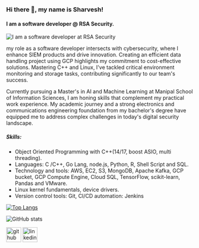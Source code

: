 ### Hi there 👋, my name is Sharvesh!
#### I am a software developer @ RSA Security.
![I am a software developer at RSA Security](https://media.licdn.com/dms/image/D5616AQGgHsA34y74QA/profile-displaybackgroundimage-shrink_350_1400/0/1721033759636?e=1727308800&v=beta&t=NYnQrQrDeV2wsFD4Viw5YzMHygsLdwbbzv8xP45ZjXM)

my role as a software developer intersects with cybersecurity, where I enhance SIEM products and drive innovation. Creating an efficient data handling project using GCP highlights my commitment to cost-effective solutions. Mastering C++ and Linux, I've tackled critical environment monitoring and storage tasks, contributing significantly to our team's success.

Currently pursuing a Master's in AI and Machine Learning at Manipal School of Information Sciences, I am honing skills that complement my practical work experience. My academic journey and a strong electronics and communications engineering foundation from my bachelor's degree have equipped me to address complex challenges in today's digital security landscape.

##### Skills:  
- Object Oriented Programming with C++(14/17, boost ASIO, multi threading).
- Languages: C /C++, Go Lang, node.js, Python, R, Shell Script and SQL.
- Technology and tools: AWS, EC2, S3, MongoDB, Apache Kafka, GCP bucket, GCP Compute Engine, Cloud SQL, TensorFlow, scikit-learn, Pandas and VMware.
- Linux kernel fundamentals, device drivers.
- Version control tools: Git, CI/CD automation: Jenkins




[![Top Langs](https://github-readme-stats.vercel.app/api/top-langs/?username=sharvesh54)](https://github.com/anuraghazra/github-readme-stats)

![GitHub stats](https://github-readme-stats.vercel.app/api?username=sharvesh54&show_icons=true)  

[<img src='https://cdn.jsdelivr.net/npm/simple-icons@3.0.1/icons/github.svg' alt='github' height='40'>](https://github.com/sharvesh54)  [<img src='https://cdn.jsdelivr.net/npm/simple-icons@3.0.1/icons/linkedin.svg' alt='linkedin' height='40'>](https://www.linkedin.com/in/www.linkedin.com/in/sharveshwar-kumar/)  








